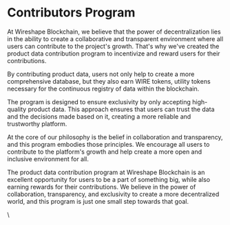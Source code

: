 # Contributors Program

At Wireshape Blockchain, we believe that the power of decentralization lies in the ability to create a collaborative and transparent environment where all users can contribute to the project's growth. That's why we've created the product data contribution program to incentivize and reward users for their contributions.

By contributing product data, users not only help to create a more comprehensive database, but they also earn WIRE tokens, utility tokens necessary for the continuous registry of data within the blockchain.&#x20;

The program is designed to ensure exclusivity by only accepting high-quality product data. This approach ensures that users can trust the data and the decisions made based on it, creating a more reliable and trustworthy platform.

At the core of our philosophy is the belief in collaboration and transparency, and this program embodies those principles. We encourage all users to contribute to the platform's growth and help create a more open and inclusive environment for all.

The product data contribution program at Wireshape Blockchain is an excellent opportunity for users to be a part of something big, while also earning rewards for their contributions. We believe in the power of collaboration, transparency, and exclusivity to create a more decentralized world, and this program is just one small step towards that goal.

\
